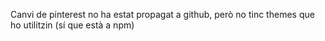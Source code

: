 Canvi de pinterest no ha estat propagat a github, però no tinc themes que ho utilitzin (sí que està a npm)